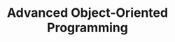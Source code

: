 ---
title: "Advanced Object-Oriented Programming"
level: "Bachelor CS"
instructor: "D. Feitosa, H. Groefsema"
course_code: WBCS001-05
year: 2023-2024
---